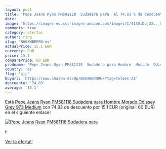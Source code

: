 ```yaml
---
layout: post
title: 'Pepe Jeans Ryan PM581118  Sudadera para  al 74.83 % de descuento'
date: 
image: 'https://images-eu.ssl-images-amazon.com/images/I/415DiDoj3ZL._SL200_.jpg'
comments: true
category: ofertas
author: ring
slug: 'B06XWBRRRN-es'
actualPrice: 15.1 EUR
currency: EUR
price: 15.1
comparePrice: 60 EUR
prodname: 'Pepe Jeans Ryan PM581118  Sudadera para Hombre  Morado  Odissey Grey 973  Medium'
country: 'es'
flag: '🇪🇸'
buyurl: 'https://www.amazon.es/dp/B06XWBRRRN/?tag=tolees-21'
descuento: '74.83'
average: '15.1'
---
```


Está [Pepe Jeans Ryan PM581118  Sudadera para Hombre  Morado  Odissey Grey 973  Medium](https://www.amazon.es/dp/B06XWBRRRN/?tag=tolees-21) con 74.83 de descuento por 15.1 EUR (original: 60 EUR) en el siguiente enlace!

[![Pepe Jeans Ryan PM581118  Sudadera para ](https://images-eu.ssl-images-amazon.com/images/I/415DiDoj3ZL._SL200_.jpg)](https://www.amazon.es/dp/B06XWBRRRN/?tag=tolees-21)

ℹ️:


[Ver la oferta!!](https://www.amazon.es/dp/B06XWBRRRN/?tag=tolees-21)
